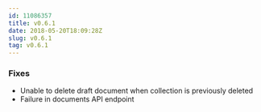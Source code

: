 ```yaml
---
id: 11086357
title: v0.6.1
date: 2018-05-20T18:09:28Z
slug: v0.6.1
tag: v0.6.1
---
```

    
### Fixes

- Unable to delete draft document when collection is previously deleted
- Failure in documents API endpoint
      